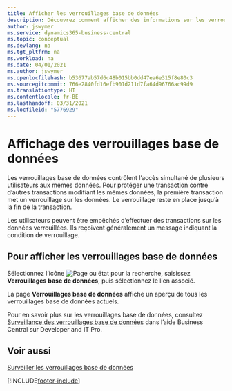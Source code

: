 ```yaml
---
title: Afficher les verrouillages base de données
description: Découvrez comment afficher des informations sur les verrouillages de base de données directement depuis l’interface client de Business Central.
author: jswymer
ms.service: dynamics365-business-central
ms.topic: conceptual
ms.devlang: na
ms.tgt_pltfrm: na
ms.workload: na
ms.date: 04/01/2021
ms.author: jswymer
ms.openlocfilehash: b53677ab57d6c48b015bb0dd47ea6e315f8e80c3
ms.sourcegitcommit: 766e2840fd16efb901d211d7fa64d96766ac99d9
ms.translationtype: HT
ms.contentlocale: fr-BE
ms.lasthandoff: 03/31/2021
ms.locfileid: "5776929"
---
```

# <a name="viewing-database-locks"></a>Affichage des verrouillages base de données

Les verrouillages base de données contrôlent l’accès simultané de plusieurs utilisateurs aux mêmes données. Pour protéger une transaction contre d’autres transactions modifiant les mêmes données, la première transaction met un verrouillage sur les données. Le verrouillage reste en place jusqu’à la fin de la transaction.

Les utilisateurs peuvent être empêchés d’effectuer des transactions sur les données verrouillées. Ils reçoivent généralement un message indiquant la condition de verrouillage.

## <a name="to-view-database-locks"></a>Pour afficher les verrouillages base de données

Sélectionnez l’icône ![Page ou état pour la recherche](media/ui-search/search_small.png "Icône Page ou état pour la recherche"), saisissez **Verrouillages base de données**, puis sélectionnez le lien associé.

La page **Verrouillages base de données** affiche un aperçu de tous les verrouillages base de données actuels.

Pour en savoir plus sur les verrouillages base de données, consultez [Surveillance des verrouillages base de données](/dynamics365/business-central/dev-itpro/administration/monitor-database-locks) dans l’aide Business Central sur Developer and IT Pro.

## <a name="see-also"></a>Voir aussi

[Surveiller les verrouillages base de données](/dynamics365/business-central/dev-itpro/administration/monitor-database-locks) 


[!INCLUDE[footer-include](includes/footer-banner.md)]